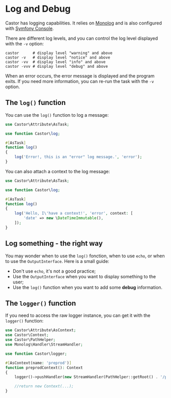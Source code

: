 # Log and Debug

Castor has logging capabilities. It relies on
[Monolog](https://github.com/seldaek/monolog) and is also configured with
[Symfony Console](https://symfony.com/doc/current/logging/monolog_console.html).

There are different log levels, and you can control the log level displayed with
the `-v` option:

```
castor      # display level "warning" and above
castor -v   # display level "notice" and above
castor -vv  # display level "info" and above
castor -vvv # display level "debug" and above
```

When an error occurs, the error message is displayed and the program exits. If
you need more information, you can re-run the task with the `-v` option.

## The `log()` function

You can use the `log()` function to log a message:

```php
use Castor\Attribute\AsTask;

use function Castor\log;

#[AsTask]
function log()
{
    log('Error!, this is an "error" log message.', 'error');
}
```

You can also attach a context to the log message:

```php
use Castor\Attribute\AsTask;

use function Castor\log;

#[AsTask]
function log()
{
    log('Hello, I\'have a context!', 'error', context: [
        'date' => new \DateTimeImmutable(),
    ]);
}
```

## Log something - the right way

You may wonder when to use the `log()` fonction, when to use `echo`, or when to
use the `OutputInterface`. Here is a small guide:

* Don't use `echo`, it's not a good practice;
* Use the `OutputInterface` when you want to display something to the user;
* Use the `log()` function when you want to add some **debug** information.

## The `logger()` function

If you need to access the raw logger instance, you can get it with the
`logger()` function:

```php
use Castor\Attribute\AsContext;
use Castor\Context;
use Castor\PathHelper;
use Monolog\Handler\StreamHandler;

use function Castor\logger;

#[AsContext(name: 'preprod')]
function preprodContext(): Context
{
    logger()->pushHandler(new StreamHandler(PathHelper::getRoot() . '/preprod.log'));

    //return new Context(...);
}
```
